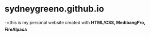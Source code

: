 # sydneygreeno.github.io

-:star:this is my personal website created with **HTML/CSS, MedibangPro, FireAlpaca**
